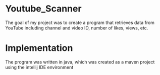 # Youtube_Scanner
The goal of my project was to create a program that retrieves data from YouTube including channel and video ID, number of likes, views, etc.
# Implementation 
The program was written in java, which was created as a maven project using the intellij IDE environment
